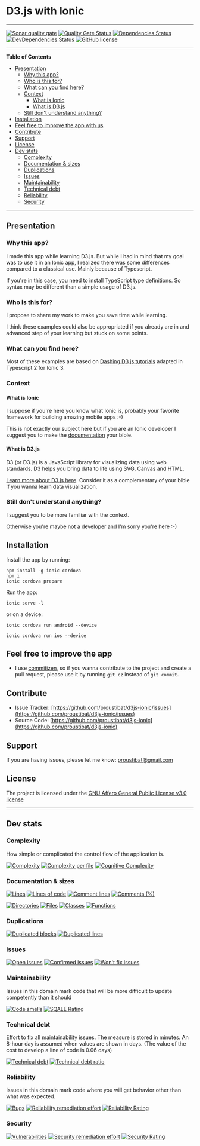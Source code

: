 # D3.js with Ionic</h1>

------------


[![Sonar quality gate](https://sonarcloud.io/api/badges/gate?key=prstbt.ionic.d3.app)](https://sonarcloud.io/dashboard?id=prstbt.ionic.d3.app)
[![Quality Gate Status](https://sonarcloud.io/api/badges/measure?key=prstbt.ionic.d3.app&metric=alert_status)](https://sonarcloud.io/component_measures?id=prstbt.ionic.d3.app&metric=alert_status)
[![Dependencies Status](https://david-dm.org/proustibat/d3js-ionic/status.svg)](https://david-dm.org/proustibat/d3js-ionic)
[![DevDependencies Status](https://david-dm.org/proustibat/d3js-ionic/dev-status.svg)](https://david-dm.org/proustibat/d3js-ionic?type=dev)
[![GitHub license](https://img.shields.io/github/license/proustibat/d3js-ionic.svg)](https://github.com/proustibat/d3js-ionic/blob/master/LICENSE.md)

----------------

<!-- START doctoc generated TOC please keep comment here to allow auto update -->
<!-- DON'T EDIT THIS SECTION, INSTEAD RE-RUN doctoc TO UPDATE -->
**Table of Contents**

- [Presentation](#presentation)
  - [Why this app?](#why-this-app)
  - [Who is this for?](#who-is-this-for)
  - [What can you find here?](#what-can-you-find-here)
  - [Context](#context)
    - [What is Ionic](#what-is-ionic)
    - [What is D3.js](#what-is-d3js)
  - [Still don't understand anything?](#still-dont-understand-anything)
- [Installation](#installation)
- [Feel free to improve the app with us](#feel-free-to-improve-the-app-with-us)
- [Contribute](#contribute)
- [Support](#support)
- [License](#license)
- [Dev stats](#dev-stats)
  - [Complexity](#complexity)
  - [Documentation & sizes](#documentation--sizes)
  - [Duplications](#duplications)
  - [Issues](#issues)
  - [Maintainability](#maintainability)
  - [Technical debt](#technical-debt)
  - [Reliability](#reliability)
  - [Security](#security)

<!-- END doctoc generated TOC please keep comment here to allow auto update -->


----------------



## Presentation

### Why this app?

I made this app while learning D3.js. But while I had in mind that my goal was to use it in an Ionic app, I realized there was some differences compared to a classical use. Mainly because of Typescript.

If you're in this case, you need to install TypeScript type definitions. So syntax may be different than a simple usage of D3.js.


### Who is this for?

I propose to share my work to make you save time while learning.

I think these examples could also be appropriated if you already are in and advanced step of your learning but stuck on some points.


### What can you find here?

Most of these examples are based on [Dashing D3.js tutorials](https://www.dashingd3js.com/table-of-contents) adapted in Typescript 2 for Ionic 3. 


### Context


#### What is Ionic

I suppose if you're here you know what Ionic is, probably your favorite framework for building amazing mobile apps :-)

This is not exactly our subject here but if you are an Ionic developer I suggest you to make the [documentation](https://ionicframework.com/docs/) your bible.

#### What is D3.js

D3 (or D3.js) is a JavaScript library for visualizing data using web standards. D3 helps you bring data to life using SVG, Canvas and HTML.

[Learn more about D3.js here](https://d3js.org/). Consider it as a complementary of your bible if you wanna learn data visualization.

### Still don't understand anything?

I suggest you to be more familiar with the context. 

Otherwise you're maybe not a developer and I'm sorry you're here :-)


## Installation

Install the app by running:
```
npm install -g ionic cordova
npm i
ionic cordova prepare
```

Run the app: 
```
ionic serve -l
```
or on a device: 
```
ionic cordova run android --device
```

```
ionic cordova run ios --device
```

## Feel free to improve the app

- I use [commitizen](https://github.com/commitizen/cz-cli), so if you wanna contribute to the project and create a pull request, please use it by running `git cz` instead of `git commit`.


## Contribute

- Issue Tracker: [https://github.com/proustibat/d3js-ionic/issues](https://github.com/proustibat/d3js-ionic/issues)
- Source Code: [https://github.com/proustibat/d3js-ionic](https://github.com/proustibat/d3js-ionic)

## Support

If you are having issues, please let me know: proustibat@gmail.com

## License

The project is licensed under the [GNU Affero General Public License v3.0 license](LICENSE.md)


-----------------

## Dev stats

### Complexity
How simple or complicated the control flow of the application is. 

[![Complexity](https://sonarcloud.io/api/badges/measure?key=prstbt.ionic.d3.app&metric=complexity)](https://sonarcloud.io/component_measures?id=prstbt.ionic.d3.app&metric=complexity) 
[![Complexity per file](https://sonarcloud.io/api/badges/measure?key=prstbt.ionic.d3.app&metric=file_complexity)](https://sonarcloud.io/component_measures?id=prstbt.ionic.d3.app&metric=file_complexity)
[![Cognitive Complexity](https://sonarcloud.io/api/badges/measure?key=prstbt.ionic.d3.app&metric=cognitive_complexity)](https://sonarcloud.io/component_measures?id=prstbt.ionic.d3.app&metric=cognitive_complexity)


### Documentation & sizes
[![Lines](https://sonarcloud.io/api/badges/measure?key=prstbt.ionic.d3.app&metric=lines)](https://sonarcloud.io/component_measures?id=prstbt.ionic.d3.app&metric=lines) 
[![Lines of code](https://sonarcloud.io/api/badges/measure?key=prstbt.ionic.d3.app&metric=ncloc)](https://sonarcloud.io/component_measures?id=prstbt.ionic.d3.app&metric=ncloc) 
[![Comment lines](https://sonarcloud.io/api/badges/measure?key=prstbt.ionic.d3.app&metric=comment_lines)](https://sonarcloud.io/component_measures?id=prstbt.ionic.d3.app&metric=comment_lines) 
[![Comments (%)](https://sonarcloud.io/api/badges/measure?key=prstbt.ionic.d3.app&metric=comment_lines_density)](https://sonarcloud.io/component_measures?id=prstbt.ionic.d3.app&metric=comment_lines_density)

[![Directories](https://sonarcloud.io/api/badges/measure?key=prstbt.ionic.d3.app&metric=directories)](https://sonarcloud.io/component_measures?id=prstbt.ionic.d3.app&metric=directories) 
[![Files](https://sonarcloud.io/api/badges/measure?key=prstbt.ionic.d3.app&metric=files)](https://sonarcloud.io/component_measures?id=prstbt.ionic.d3.app&metric=files)
[![Classes](https://sonarcloud.io/api/badges/measure?key=prstbt.ionic.d3.app&metric=classes)](https://sonarcloud.io/component_measures?id=prstbt.ionic.d3.app&metric=classes) 
[![Functions](https://sonarcloud.io/api/badges/measure?key=prstbt.ionic.d3.app&metric=functions)](https://sonarcloud.io/component_measures?id=prstbt.ionic.d3.app&metric=functions)


### Duplications
[![Duplicated blocks](https://sonarcloud.io/api/badges/measure?key=prstbt.ionic.d3.app&metric=duplicated_blocks)](https://sonarcloud.io/component_measures?id=prstbt.ionic.d3.app&metric=duplicated_blocks) 
[![Duplicated lines](https://sonarcloud.io/api/badges/measure?key=prstbt.ionic.d3.app&metric=duplicated_lines)](https://sonarcloud.io/component_measures?id=prstbt.ionic.d3.app&metric=duplicated_lines)


### Issues
[![Open issues](https://sonarcloud.io/api/badges/measure?key=prstbt.ionic.d3.app&metric=open_issues)](https://sonarcloud.io/component_measures?id=prstbt.ionic.d3.app&metric=open_issues)
[![Confirmed issues](https://sonarcloud.io/api/badges/measure?key=prstbt.ionic.d3.app&metric=confirmed_issues)](https://sonarcloud.io/component_measures?id=prstbt.ionic.d3.app&metric=confirmed_issues)
[![Won't fix issues](https://sonarcloud.io/api/badges/measure?key=prstbt.ionic.d3.app&metric=wont_fix_issues)](https://sonarcloud.io/component_measures?id=prstbt.ionic.d3.app&metric=wont_fix_issues) 


### Maintainability
Issues in this domain mark code that will be more difficult to update competently than it should

[![Code smells](https://sonarcloud.io/api/badges/measure?key=prstbt.ionic.d3.app&metric=code_smells)](https://sonarcloud.io/component_measures?id=prstbt.ionic.d3.app&metric=code_smells)
[![SQALE Rating](https://sonarcloud.io/api/badges/measure?key=prstbt.ionic.d3.app&metric=sqale_rating)](https://sonarcloud.io/component_measures?id=prstbt.ionic.d3.app&metric=sqale_rating)


### Technical debt
Effort to fix all maintainability issues. The measure is stored in minutes. An 8-hour day is assumed when values are shown in days. (The value of the cost to develop a line of code is 0.06 days)

[![Technical debt](https://sonarcloud.io/api/badges/measure?key=prstbt.ionic.d3.app&metric=sqale_index)](https://sonarcloud.io/component_measures?id=prstbt.ionic.d3.app&metric=sqale_index) 
[![Technical debt ratio](https://sonarcloud.io/api/badges/measure?key=prstbt.ionic.d3.app&metric=sqale_debt_ratio)](https://sonarcloud.io/component_measures?id=prstbt.ionic.d3.app&metric=sqale_debt_ratio)


### Reliability
Issues in this domain mark code where you will get behavior other than what was expected.

[![Bugs](https://sonarcloud.io/api/badges/measure?key=prstbt.ionic.d3.app&metric=bugs)](https://sonarcloud.io/component_measures?id=prstbt.ionic.d3.app&metric=bugs)
[![Reliability remediation effort](https://sonarcloud.io/api/badges/measure?key=prstbt.ionic.d3.app&metric=reliability_remediation_effort)](https://sonarcloud.io/component_measures?id=prstbt.ionic.d3.app&metric=reliability_remediation_effort)
[![Reliability Rating](https://sonarcloud.io/api/badges/measure?key=prstbt.ionic.d3.app&metric=reliability_rating)](https://sonarcloud.io/component_measures?id=prstbt.ionic.d3.app&metric=reliability_rating)


### Security

[![Vulnerabilities](https://sonarcloud.io/api/badges/measure?key=prstbt.ionic.d3.app&metric=vulnerabilities)](https://sonarcloud.io/component_measures?id=prstbt.ionic.d3.app&metric=vulnerabilities)
[![Security remediation effort	](https://sonarcloud.io/api/badges/measure?key=prstbt.ionic.d3.app&metric=security_remediation_effort)](https://sonarcloud.io/component_measures?id=prstbt.ionic.d3.app&metric=security_remediation_effort)
[![Security Rating](https://sonarcloud.io/api/badges/measure?key=prstbt.ionic.d3.app&metric=security_rating)](https://sonarcloud.io/component_measures?id=prstbt.ionic.d3.app&metric=security_rating)



